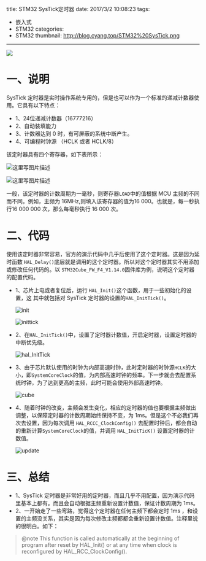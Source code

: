 title: STM32 SysTick定时器
date: 2017/3/2 10:08:23
tags:
- 嵌入式
- STM32
categories:
- STM32
thumbnail: http://blog.cyang.top/STM32%20SysTick.png
---


![](http://blog.cyang.top/STM32%20SysTick.png)

<!-- more -->

# 一、说明

SysTick 定时器是实时操作系统专用的，但是也可以作为一个标准的递减计数器使用。它具有以下特点：

- 1、24位递减计数器（16777216）
- 2、自动装填能力
- 3、计数器达到 0 时，有可屏蔽的系统中断产生。
- 4、可编程时钟源 （HCLK 或者 HCLK/8）

该定时器具有四个寄存器，如下表所示：

![这里写图片描述](http://blog.cyang.top/20170302190239935?imageView2/0/interlace/1/q/100|watermark/2/text/Y3lhbmcudGVjaA==/font/Y29uc29sYXM=/fontsize/720/fill/I0Q0RUVGMQ==/dissolve/69/gravity/SouthEast/dx/10/dy/10)

![这里写图片描述](http://blog.cyang.top/20170302190300373?imageView2/0/interlace/1/q/100|watermark/2/text/Y3lhbmcudGVjaA==/font/Y29uc29sYXM=/fontsize/720/fill/I0Q0RUVGMQ==/dissolve/69/gravity/SouthEast/dx/10/dy/10)

一般，该定时器的计数周期为一毫秒，则寄存器`LOAD`中的值根据 MCU 主频的不同而不同。例如，主频为 16MHz,则填入该寄存器的值为16 000。也就是，每一秒执行16 000 000 次，那么每毫秒执行 16 000 次。

# 二、代码

使用该定时器非常容易，官方的演示代码中几乎后使用了这个定时器。这是因为延时函数 `HAL_Delay()`底层就是调用的这个定时器。所以对这个定时器其实不用添加或修改任何代码的。以 `STM32Cube_FW_F4_V1.14.0`固件库为例，说明这个定时器的配置代码。

- 1、芯片上电或者复位后，运行 `HAL_Init()`这个函数，用于一些初始化的设置，这 其中就包括对 SysTick 定时器的设置的`HAL_InitTick()`。

  ![init](http://blog.cyang.top/20170302190605046?imageView2/0/interlace/1/q/100|watermark/2/text/Y3lhbmcudGVjaA==/font/Y29uc29sYXM=/fontsize/720/fill/I0Q0RUVGMQ==/dissolve/69/gravity/SouthEast/dx/10/dy/10)

  ![inittick](http://blog.cyang.top/20170302190616640?imageView2/0/interlace/1/q/100|watermark/2/text/Y3lhbmcudGVjaA==/font/Y29uc29sYXM=/fontsize/720/fill/I0Q0RUVGMQ==/dissolve/69/gravity/SouthEast/dx/10/dy/10)

- 2、在`HAL_InitTick()`中，设置了定时器计数值，开启定时器，设置定时器的中断优先级。

  ![hal_InitTick](http://blog.cyang.top/20170302190814373?imageView2/0/interlace/1/q/100|watermark/2/text/Y3lhbmcudGVjaA==/font/Y29uc29sYXM=/fontsize/720/fill/I0Q0RUVGMQ==/dissolve/69/gravity/SouthEast/dx/10/dy/10)


- 3、由于芯片默认使用的时钟为内部高速时钟，此时定时器的时钟源`HCLK`的大小，即`SystemCoreClock`的值，为内部高速时钟的频率。下一步就会去配置系统时钟，为了达到更高的主频，此时可能会使用外部高速时钟。

  ![cube](http://blog.cyang.top/20170302190850796?imageView2/0/interlace/1/q/100|watermark/2/text/Y3lhbmcudGVjaA==/font/Y29uc29sYXM=/fontsize/720/fill/I0Q0RUVGMQ==/dissolve/69/gravity/SouthEast/dx/10/dy/10)

- 4、随着时钟的改变，主频会发生变化，相应的定时器的值也要根据主频做出调整，以保障定时器的计数周期始终保持不变，为 1ms。但是这个不必我们再次去设置，因为每次调用 `HAL_RCCC_ClockConfig()` 去配置时钟后，都会自动的重新计算`SystemCoreClock`的值，并调用 `HAL_InitTicK()` 设置定时器的计数值。

  ![update](http://blog.cyang.top/20170302190906671?imageView2/0/interlace/1/q/100|watermark/2/text/Y3lhbmcudGVjaA==/font/Y29uc29sYXM=/fontsize/720/fill/I0Q0RUVGMQ==/dissolve/69/gravity/SouthEast/dx/10/dy/10)

# 三、总结

- 1、SysTick 定时器是非常好用的定时器，而且几乎不用配置，因为演示代码里基本上都有。而且会自动根据主频重新设置计数值，保证计数周期为 1ms。
- 2、一开始走了一些弯路，觉得这个定时器在任何主频下都会定时 1ms ，和设置的主频没关系，其实是因为每次修改主频都都会重新设置计数值。注释里说的很明白。如下：
>@note This function is called  automatically at the beginning of program after reset by HAL_Init() or at any time when clock is reconfigured  by HAL_RCC_ClockConfig().
